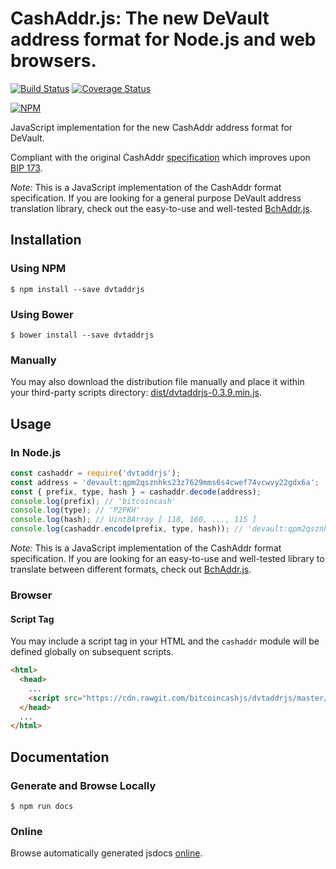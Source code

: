 # CashAddr.js: The new DeVault address format for Node.js and web browsers.

[![Build Status](https://travis-ci.org/bitcoincashjs/dvtaddrjs.svg?branch=master)](https://travis-ci.org/bitcoincashjs/dvtaddrjs) [![Coverage Status](https://coveralls.io/repos/github/bitcoincashjs/dvtaddrjs/badge.svg?branch=master)](https://coveralls.io/github/bitcoincashjs/dvtaddrjs?branch=master)

[![NPM](https://nodei.co/npm/dvtaddrjs.png?downloads=true)](https://nodei.co/npm/dvtaddrjs/)

JavaScript implementation for the new CashAddr address format for DeVault.

Compliant with the original CashAddr [specification](https://github.com/Bitcoin-UAHF/spec/blob/master/cashaddr.md) which improves upon [BIP 173](https://github.com/bitcoin/bips/blob/master/bip-0173.mediawiki).

*Note:* This is a JavaScript implementation of the CashAddr format specification. If you are looking for a general purpose DeVault address translation library, check out the easy-to-use and well-tested [BchAddr.js](https://github.com/bitcoincashjs/bchaddrjs).

## Installation

### Using NPM

```bsh
$ npm install --save dvtaddrjs
```

### Using Bower

```bsh
$ bower install --save dvtaddrjs
```

### Manually

You may also download the distribution file manually and place it within your third-party scripts directory: [dist/dvtaddrjs-0.3.9.min.js](https://cdn.rawgit.com/bitcoincashjs/dvtaddrjs/master/dist/dvtaddrjs-0.3.9.min.js).

## Usage

### In Node.js

```javascript
const cashaddr = require('dvtaddrjs');
const address = 'devault:qpm2qsznhks23z7629mms6s4cwef74vcwvy22gdx6a';
const { prefix, type, hash } = cashaddr.decode(address);
console.log(prefix); // 'bitcoincash'
console.log(type); // 'P2PKH'
console.log(hash); // Uint8Array [ 118, 160, ..., 115 ]
console.log(cashaddr.encode(prefix, type, hash)); // 'devault:qpm2qsznhks23z7629mms6s4cwef74vcwvy22gdx6a'
```

*Note:* This is a JavaScript implementation of the CashAddr format specification. If you are looking for an easy-to-use and well-tested library to translate between different formats, check out [BchAddr.js](https://github.com/bitcoincashjs/bchaddrjs).

### Browser

#### Script Tag

You may include a script tag in your HTML and the `cashaddr` module will be defined globally on subsequent scripts.

```html
<html>
  <head>
    ...
    <script src="https://cdn.rawgit.com/bitcoincashjs/dvtaddrjs/master/dist/dvtaddrjs-0.3.9.min.js"></script>
  </head>
  ...
</html>
```

## Documentation

### Generate and Browse Locally

```bsh
$ npm run docs
```

### Online

Browse automatically generated jsdocs [online](https://cdn.rawgit.com/bitcoincashjs/dvtaddrjs/master/docs/index.html).
